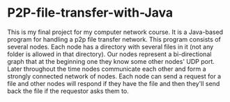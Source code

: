 # P2P-file-transfer-with-Java
This is my final project for my computer network course. It is a Java-based program for handling a p2p file transfer network.
This program consists of several nodes. Each node has a directory with several files in it (not any folder is allowed in that directory). Our nodes represent a 
bi-directional graph that at the beginning one they know some other nodes' UDP port. Later throughout the time nodes communicate each other and form a strongly connected network of 
nodes. Each node can send a request for a file and other nodes will respond if they have the file and then they'll send back the file if the requestor asks them to.
